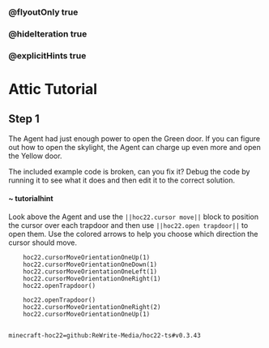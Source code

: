 ### @flyoutOnly true
### @hideIteration true
### @explicitHints true


# Attic Tutorial

## Step 1
The Agent had just enough power to open the Green door. If you can figure out how to open the skylight, the Agent can charge up even more and open the Yellow door.

The included example code is broken, can you fix it? Debug the code by running it to see what it does and then edit it to the correct solution.

#### ~ tutorialhint 
Look above the Agent and use the ``||hoc22.cursor move||`` block to position the cursor over each trapdoor and then use ``||hoc22.open trapdoor||`` to open them. Use the colored arrows to help you choose which direction the cursor should move.



```ghost
    hoc22.cursorMoveOrientationOneUp(1)
    hoc22.cursorMoveOrientationOneDown(1)
    hoc22.cursorMoveOrientationOneLeft(1)
    hoc22.cursorMoveOrientationOneRight(1)
    hoc22.openTrapdoor()
```
```template
    hoc22.openTrapdoor()
    hoc22.cursorMoveOrientationOneRight(2)
    hoc22.cursorMoveOrientationOneUp(1)
    
```
```package
minecraft-hoc22=github:ReWrite-Media/hoc22-ts#v0.3.43
```